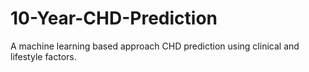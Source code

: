 # 10-Year-CHD-Prediction
A machine learning based approach CHD prediction using clinical and lifestyle factors.
